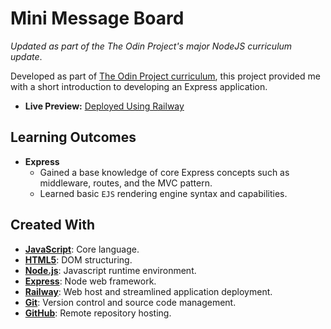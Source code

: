# Mini Message Board

_Updated as part of the The Odin Project's major NodeJS curriculum update_.

Developed as part of [The Odin Project curriculum](https://www.theodinproject.com/lessons/nodejs-mini-message-board), this project provided me with a short introduction to developing an Express application.

- **Live Preview:** [Deployed Using Railway](https://mini-message-board-production-839b.up.railway.app/)

## Learning Outcomes

- **Express**
  - Gained a base knowledge of core Express concepts such as middleware, routes, and the MVC pattern.
  - Learned basic `EJS` rendering engine syntax and capabilities.

## Created With

- [**JavaScript**](https://ecma-international.org/publications-and-standards/standards/): Core language.
- [**HTML5**](https://html.spec.whatwg.org/multipage/): DOM structuring.
- [**Node.js**](https://nodejs.org/en): Javascript runtime environment.
- [**Express**](https://expressjs.com/): Node web framework.
- [**Railway**](https://railway.app/): Web host and streamlined application deployment.
- [**Git**](https://git-scm.com/): Version control and source code management.
- [**GitHub**](https://github.com/): Remote repository hosting.
